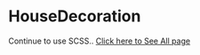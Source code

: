 # HouseDecoration
Continue to use SCSS..
[Click here to See All page](https://muazv.github.io/HouseDecoration/)
